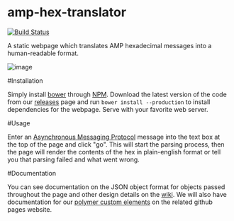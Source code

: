 # amp-hex-translator
[![Build Status](https://travis-ci.org/emanguy/amp-hex-translator.svg?branch=master)](https://travis-ci.org/emanguy/amp-hex-translator)

A static webpage which translates AMP hexadecimal messages into a human-readable format.

![image](https://cloud.githubusercontent.com/assets/6354401/21083274/cac9769c-bfba-11e6-9d86-3659465ebceb.png)

#Installation

Simply install [bower](https://bower.io/) through [NPM](https://nodejs.org). Download the latest version of the code from our [releases](https://github.com/emanguy/amp-hex-translator/releases) page and run `bower install --production` to install dependencies for the webpage. Serve with your favorite web server.

#Usage

Enter an [Asynchronous Messaging Protocol](https://tools.ietf.org/html/draft-birrane-dtn-amp-03) message into the text box at the top of the page and click "go". This will start the parsing process, then the page will render the contents of the hex in plain-english format or tell you that parsing failed and what went wrong.

#Documentation

You can see documentation on the JSON object format for objects passed throughout the page and other design details on the [wiki](https://github.com/emanguy/amp-hex-translator/wiki). We will also have documentation for our [polymer custom elements](https://www.polymer-project.org/1.0/docs/devguide/feature-overview) on the related github pages website.
